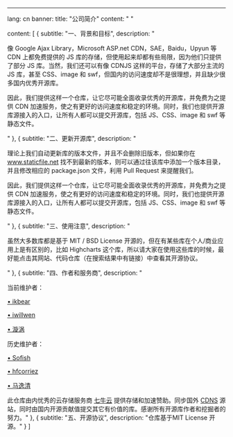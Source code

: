 ---
lang: cn
banner:
  title: "公司简介"
  content: "  "

content: [
  {
    subtitle: "一、背景和目标",
    description: "<p>像 Google Ajax Library，Microsoft ASP.net CDN，SAE，Baidu，Upyun 等 CDN 上都免费提供的 JS 库的存储，但使用起来却都有些局限，因为他们只提供了部分 JS 库。当然，我们还可以有像 CDNJS 这样的平台，存储了大部分主流的 JS 库，甚至 CSS、image 和 swf，但国内的访问速度却不是很理想，并且缺少很多国内优秀开源库。</p>
  <p>因此，我们提供这样一个仓库，让它尽可能全面收录优秀的开源库，并免费为之提供 CDN 加速服务，使之有更好的访问速度和稳定的环境。同时，我们也提供开源库源接入的入口，让所有人都可以提交开源库，包括 JS、CSS、image 和 swf 等静态文件。</p>"
  },
  {
    subtitle: "二、更新开源库",
    description: "<p>理论上我们自动更新库的版本文件，并且不会删除旧版本，但如果你在 <a href='https://www.staticfile.net' target='_blank'>www.staticfile.net</a> 找不到最新的版本，则可以通过往该库中添加一个版本目录，并且修改相应的 package.json 文件，利用 Pull Request 来提醒我们。</p><p>因此，我们提供这样一个仓库，让它尽可能全面收录优秀的开源库，并免费为之提供 CDN 加速服务，使之有更好的访问速度和稳定的环境。同时，我们也提供开源库源接入的入口，让所有人都可以提交开源库，包括 JS、CSS、image 和 swf 等静态文件。</p>"
  },
  {
    subtitle: "三、使用注意",
    description: "<p>虽然大多数库都是基于 MIT / BSD License 开源的，但在有某些库在个人/商业应用上是有区别的，比如 Highcharts 这个库，所以请大家在使用这些库的时候，最好能点击其网站、代码仓库（在搜索结果中有链接）中查看其开源协议。</p>"
  },
  {
    subtitle: "四、作者和服务商",
    description: "<p>当前维护者：</p>
    <p><a href='https://github.com/ikbear' target='_blank'>• ikbear</a></p>
    <p><a href='https://github.com/iwillwen' target='_blank'>• iwillwen</a></p>
    <p><a href='https://github.com/DL-strong' target='_blank'>• 漩涡</a></p>
    <p>历史维护者：</p>
    <p><a href='https://github.com/sofish' target='_blank'>• Sofish</a></p>
    <p><a href='https://github.com/hfcorriez' target='_blank'>• hfcorriez</a></p>
    <p><a href='https://github.com/sorcerer-ma' target='_blank'>• 马逸清 </a></p>
    此仓库由内忧秀的云存储服务商 <a href='https://www.qiniu.com/' target='_blank'>七牛云</a> 提供存储和加速赞助。同步国外 <a href='https://cdnjs.com' target='_blank'>CDNS</a> 源站，同时由国内开源贡献值提交其它有价值的库。感谢所有开源库作者和挖掘者的努力。"
  },
  {
    subtitle: "五、开源协议",
    description: "仓库基于MIT License 开源。"
  }
]